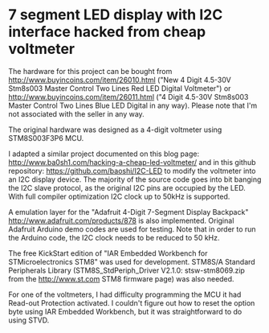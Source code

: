 # 7 segment LED display with I2C interface hacked from cheap voltmeter

The hardware for this project can be bought from http://www.buyincoins.com/item/26010.html ("New 4 Digit 4.5-30V Stm8s003 Master Control Two Lines Red LED Digital Voltmeter") or http://www.buyincoins.com/item/26011.html ("4 Digit 4.5-30V Stm8s003 Master Control Two Lines Blue LED Digital in any way). Please note that I'm not associated with the seller in any way.

The original hardware was designed as a 4-digit voltmeter using STM8S003F3P6 MCU.

I adapted a similar project documented on this blog page: http://www.ba0sh1.com/hacking-a-cheap-led-voltmeter/ and in this github repository: https://github.com/baoshi/I2C-LED to modify the voltmeter into an I2C display device. The majority of the source code goes into bit banging the I2C slave protocol, as the original I2C pins are occupied by the LED. With full compiler optimization I2C clock up to 50kHz is supported.

A emulation layer for the "Adafruit 4-Digit 7-Segment Display Backpack" http://www.adafruit.com/products/878 is also implemented. Original Adafruit Arduino demo codes are used for testing. Note that in order to run the Arduino code, the I2C clock needs to be reduced to 50 kHz.

The free KickStart edition of "IAR Embedded Workbench for STMicroelectronics STM8" was used for development. STM8S/A Standard Peripherals Library (STM8S_StdPeriph_Driver V2.1.0: stsw-stm8069.zip from the http://www.st.com STM8 firmware page) was also needed.
 
For one of the voltmeters, I had difficulty programming the MCU it had Read-out Protection activated. I couldn't figure out how to reset the option byte using IAR Embedded Workbench, but it was straightforward to do using STVD.
